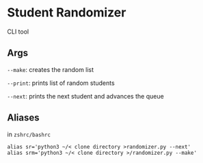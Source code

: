 # Student Randomizer

CLI tool

## Args

`--make`: creates the random list

`--print`: prints list of random students

`--next`: prints the next student and advances the queue

## Aliases

in `zshrc/bashrc`

```shell
alias sr='python3 ~/< clone directory >randomizer.py --next'
alias srm='python3 ~/< clone directory >/randomizer.py --make'
```
